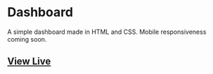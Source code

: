 # Dashboard

A simple dashboard made in HTML and CSS. Mobile responsiveness coming soon.

## [View Live](https://pratikawaik.github.io/dashboard/)
